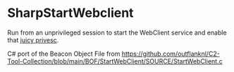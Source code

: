 # SharpStartWebclient

Run from an unprivileged session to start the WebClient service and enable that [juicy privesc](https://www.hackingarticles.in/lateral-movement-webclient-workstation-takeover/).

C# port of the Beacon Object File from https://github.com/outflanknl/C2-Tool-Collection/blob/main/BOF/StartWebClient/SOURCE/StartWebClient.c
